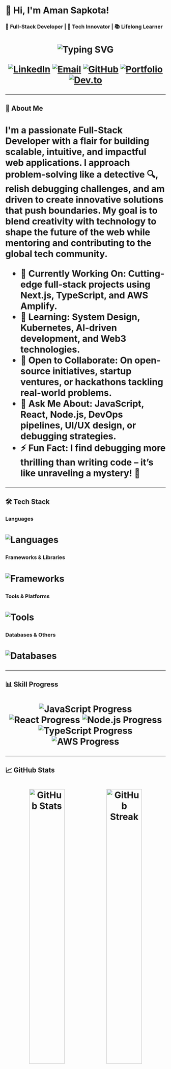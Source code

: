 <h1>👋 Hi, I'm Aman Sapkota!</h1><h3>🚀 <strong>Full-Stack Developer | 🌟 Tech Innovator | 📚 Lifelong Learner</strong></h3><h1>

<p align="center">
  <img alt="Typing SVG" src="https://readme-typing-svg.herokuapp.com/?font=JetBrains+Mono&amp;size=24&amp;duration=3500&amp;pause=800&amp;color=00C4FF&amp;center=true&amp;vCenter=true&amp;width=650&amp;lines=Building+scalable+web+apps+with+React+%26+Node.js;Contributing+to+open-source+%26+tech+communities;Mastering+AI%2C+Cloud%2C+System+Design+%26+Web3;Creating+impactful+user+experiences" />
</p>

<p align="center">
  <a href="https://www.linkedin.com/in/aman-sapkota-75165a24a/"><img alt="LinkedIn" src="https://img.shields.io/badge/LinkedIn-0077B5?style=for-the-badge&amp;logo=linkedin&amp;logoColor=white" /></a>
  <a href="mailto:amansapkota14@gmail.com"><img alt="Email" src="https://img.shields.io/badge/Email-D14836?style=for-the-badge&amp;logo=gmail&amp;logoColor=white" /></a>
  <a href="https://github.com/dev-amansapkota"><img alt="GitHub" src="https://img.shields.io/badge/GitHub-181717?style=for-the-badge&amp;logo=github&amp;logoColor=white" /></a>
  <a href="https://dev-amansapkota-portfolio.vercel.app/"><img alt="Portfolio" src="https://img.shields.io/badge/Portfolio-FF5733?style=for-the-badge&amp;logo=vercel&amp;logoColor=white" /></a>
  <a href="https://dev.to/amansapkota"><img alt="Dev.to" src="https://img.shields.io/badge/Dev.to-0A0A0A?style=for-the-badge&amp;logo=dev.to&amp;logoColor=white" /></a>
</p>

<hr />
</h1><h2>🌟 <strong>About Me</strong></h2><h1>
<p>I'm a passionate <strong>Full-Stack Developer</strong> with a flair for building scalable, intuitive, and impactful web applications. I approach problem-solving like a detective 🔍, relish debugging challenges, and am driven to create innovative solutions that push boundaries. My goal is to blend creativity with technology to shape the future of the web while mentoring and contributing to the global tech community.</p>
<ul>
<li>🔭 <strong>Currently Working On</strong>: Cutting-edge full-stack projects using <strong>Next.js</strong>, <strong>TypeScript</strong>, and <strong>AWS Amplify</strong>.  </li>
<li>🌱 <strong>Learning</strong>: <strong>System Design</strong>, <strong>Kubernetes</strong>, <strong>AI-driven development</strong>, and <strong>Web3 technologies</strong>.  </li>
<li>👯 <strong>Open to Collaborate</strong>: On open-source initiatives, startup ventures, or hackathons tackling real-world problems.  </li>
<li>💬 <strong>Ask Me About</strong>: JavaScript, React, Node.js, DevOps pipelines, UI/UX design, or debugging strategies.  </li>
<li>⚡ <strong>Fun Fact</strong>: I find debugging more thrilling than writing code – it’s like unraveling a mystery! 🧩</li>
</ul>
<hr />
</h1><h2>🛠️ <strong>Tech Stack</strong></h2><h3><strong>Languages</strong></h3><h1>

<p>
  <img alt="Languages" src="https://skillicons.dev/icons?i=js,ts,python,html,css,go" />
</p>

</h1><h3><strong>Frameworks &amp; Libraries</strong></h3><h1>
<p>
  <img alt="Frameworks" src="https://skillicons.dev/icons?i=react,nextjs,nodejs,express,tailwind,redux" />
</p>

</h1><h3><strong>Tools &amp; Platforms</strong></h3><h1>
<p>
  <img alt="Tools" src="https://skillicons.dev/icons?i=git,github,docker,aws,vscode,figma,linux" />
</p>

</h1><h3><strong>Databases &amp; Others</strong></h3><h1>
<p>
  <img alt="Databases" src="https://skillicons.dev/icons?i=mongodb,postgres,firebase,graphql,redis" />
</p>

<hr />
</h1><h2>📊 <strong>Skill Progress</strong></h2><h1>
<p align="center">
  <img alt="JavaScript Progress" src="https://progress-bar.dev/95/?title=JavaScript&amp;width=220&amp;color=00C4FF" />
  <img alt="React Progress" src="https://progress-bar.dev/90/?title=React%20+%20Next.js&amp;width=220&amp;color=FF5733" />
  <img alt="Node.js Progress" src="https://progress-bar.dev/85/?title=Node.js%20+%20Express&amp;width=220&amp;color=00FF7F" />
  <img alt="TypeScript Progress" src="https://progress-bar.dev/75/?title=TypeScript&amp;width=220&amp;color=FFD700" />
  <img alt="AWS Progress" src="https://progress-bar.dev/70/?title=AWS%20+%20Docker&amp;width=220&amp;color=FF69B4" />
</p>

<hr />
</h1><h2>📈 <strong>GitHub Stats</strong></h2><h1>
<p align="center">
  <img alt="GitHub Stats" src="https://github-readme-stats.vercel.app/api?username=dev-amansapkota&amp;show_icons=true&amp;theme=midnight-purple&amp;hide_border=true&amp;count_private=true" width="47%" />
  <img alt="GitHub Streak" src="https://github-readme-streak-stats.herokuapp.com/?user=dev-amansapkota&amp;theme=midnight-purple&amp;hide_border=true" width="47%" />
</p>
<p align="center">
  <img alt="Top Languages" src="https://github-readme-stats.vercel.app/api/top-langs/?username=dev-amansapkota&amp;layout=compact&amp;theme=midnight-purple&amp;hide_border=true&amp;langs_count=8" />
</p>

<hr />
</h1><h2>🏆 <strong>Achievements</strong></h2><h1>
<p align="center">
  <img alt="GitHub Trophies" src="https://github-profile-trophy.vercel.app/?username=dev-amansapkota&amp;theme=onedark&amp;no-frame=true&amp;margin-w=15&amp;column=6" />
</p>

<hr />
</h1><h2>📜 <strong>Certifications</strong></h2><h1>
<p align="center">
  <img alt="AWS Certified Developer" src="https://img.shields.io/badge/AWS%20Certified%20Developer-FF9900?style=flat-square&amp;logo=amazonaws" />
  <img alt="PSM I" src="https://img.shields.io/badge/Professional%20Scrum%20Master-PSM%20I-007FFF?style=flat-square&amp;logo=scrumalliance" />
  <img alt="Google Cloud Associate" src="https://img.shields.io/badge/Google%20Cloud%20Associate-4285F4?style=flat-square&amp;logo=googlecloud" />
</p>

<hr />
</h1><h2>📂 <strong>Featured Projects</strong></h2><h1>
<table>
<thead>
<tr>
<th>Project</th>
<th>Description</th>
<th>Tech Stack</th>
<th>Links</th>
</tr>
</thead>
<tbody><tr>
<td>🚀 <strong>Awesome Portfolio</strong></td>
<td>A modern, responsive portfolio with animations and dark/light mode toggle.</td>
<td>React, Next.js, Tailwind, Framer Motion</td>
<td><a href="https://github.com/dev-amansapkota/your-portfolio">GitHub</a> | <a href="https://your-portfolio.vercel.app/">Live</a></td>
</tr>
<tr>
<td>📊 <strong>Data Dashboard</strong></td>
<td>Real-time data visualization app with interactive charts and analytics.</td>
<td>Next.js, Chart.js, MongoDB, Vercel</td>
<td><a href="https://github.com/dev-amansapkota/dashboard-app">GitHub</a> | <a href="https://dashboard-app.vercel.app/">Live</a></td>
</tr>
<tr>
<td>🤖 <strong>AI Chatbot</strong></td>
<td>Intelligent customer support chatbot with NLP capabilities.</td>
<td>Node.js, Express, TensorFlow.js, Dialogflow</td>
<td><a href="https://github.com/dev-amansapkota/chatbot-node">GitHub</a> | <a href="https://chatbot-node.vercel.app/">Live</a></td>
</tr>
<tr>
<td>🌐 <strong>E-Commerce Platform</strong></td>
<td>Full-stack e-commerce app with secure payment integration.</td>
<td>Next.js, Stripe, PostgreSQL, Prisma</td>
<td><a href="https://github.com/dev-amansapkota/ecommerce-app">GitHub</a> | <a href="https://ecommerce-app.vercel.app/">Live</a></td>
</tr>
</tbody></table>
<hr />
</h1><h2>📝 <strong>Latest Blog Posts</strong></h2><h1>
<!-- BLOG-POST-LIST:START -->
<ul>
<li><a href="https://dev.to/amansapkota/mastering-nextjs-2025">Mastering Next.js: Building Scalable Apps in 2025</a></li>
<li><a href="https://dev.to/amansapkota/why-typescript-2025">TypeScript: Why It’s a Must for Modern JavaScript Devs</a></li>
<li><a href="https://dev.to/amansapkota/docker-aws-guide">Docker &amp; AWS: A Practical Guide to Deployment</a></li>
</ul>
<!-- BLOG-POST-LIST:END -->

<p>🔗 Explore more on my <a href="https://dev.to/amansapkota">Dev.to</a> blog!</p>
<hr />
</h1><h2>🌍 <strong>Community Contributions</strong></h2><h1>
<ul>
<li>🛠️ Contributor to <strong><a href="https://github.com/tannerlinsley/react-query">React Query</a></strong> with bug fixes and enhanced documentation.  </li>
<li>📖 Authored a <strong><a href="https://github.com/dev-amansapkota/typescript-guide">TypeScript Guide for Beginners</a></strong> to simplify learning.  </li>
<li>💡 Mentor at <strong>Hackathons</strong>, <strong>CodeNewbie</strong>, and local coding bootcamps.  </li>
<li>🌟 Organizer of <strong>Tech Meetups</strong> in my community to foster collaboration.</li>
</ul>
<hr />
</h1><h2>📡 <strong>Tech Radar</strong></h2><h1>
<p align="center">
  <img alt="Tech Radar" src="https://img.shields.io/badge/Currently%20Exploring-Web3%20%7C%20AI%20%7C%20Serverless-FF2D55?style=flat-square" />
</p>

<ul>
<li><strong>Adopting</strong>: Web3 (Solidity, Ethereum), AI/ML integrations (TensorFlow, PyTorch).  </li>
<li><strong>Experimenting</strong>: Serverless architectures, GraphQL Federation, Rust.  </li>
<li><strong>Watching</strong>: Quantum computing, AR/VR for web development.</li>
</ul>
<hr />
</h1><h2>🧠 <strong>Quotes I Live By</strong></h2><h1>
<blockquote>
<p><em>"First, solve the problem. Then, write the code."</em> – John Johnson<br /><em>"Good code is its own best documentation."</em> – Steve McConnell<br /><em>"The best way to predict the future is to invent it."</em> – Alan Kay  </p>
</blockquote>
<hr />
</h1><h2>📬 <strong>Let’s Build Something Epic!</strong></h2><h1>
<p align="center">
  <img alt="Profile Visitors" src="https://komarev.com/ghpvc/?username=dev-amansapkota&amp;style=for-the-badge&amp;color=00C4FF" />
</p>

<p>🧡 Thanks for visiting my profile! I’m excited to connect, collaborate, or discuss the latest in tech. Reach out and let’s create something extraordinary together!</p>
<p align="center">
  <a href="https://www.linkedin.com/in/aman-sapkota-75165a24a/"><img alt="LinkedIn" src="https://img.shields.io/badge/Connect%20on%20LinkedIn-0077B5?style=for-the-badge&amp;logo=linkedin&amp;logoColor=white" /></a>
  <a href="https://github.com/sponsors/dev-amansapkota"><img alt="Sponsor" src="https://img.shields.io/badge/Sponsor-FF69B4?style=for-the-badge&amp;logo=github-sponsors&amp;logoColor=white" /></a>
  <a href="https://twitter.com/amansapkota14"><img alt="Twitter" src="https://img.shields.io/badge/Twitter-1DA1F2?style=for-the-badge&amp;logo=twitter&amp;logoColor=white" /></a></p></h1>

